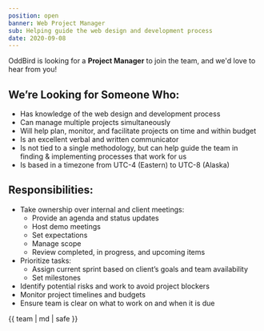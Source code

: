 ```yaml
---
position: open
banner: Web Project Manager
sub: Helping guide the web design and development process
date: 2020-09-08
---
```


OddBird is looking for a **Project Manager** to join the team,
and we'd love to hear from you!

## We’re Looking for Someone Who:

- Has knowledge of the web design and development process
- Can manage multiple projects simultaneously
- Will help plan, monitor, and facilitate projects on time and within budget
- Is an excellent verbal and written communicator
- Is not tied to a single methodology,
  but can help guide the team in finding & implementing
  processes that work for us
- Is based in a timezone from UTC-4 (Eastern) to UTC-8 (Alaska)

## Responsibilities:

- Take ownership over internal and client meetings:
  - Provide an agenda and status updates
  - Host demo meetings
  - Set expectations
  - Manage scope
  - Review completed, in progress, and upcoming items
- Prioritize tasks:
  - Assign current sprint based on client’s goals and team availability
  - Set milestones
- Identify potential risks and work to avoid project blockers
- Monitor project timelines and budgets
- Ensure team is clear on what to work on and when it is due

{{ team | md | safe }}

